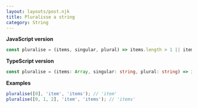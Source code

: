 ```yaml
---
layout: layouts/post.njk
title: Pluralisse a string
category: String
---
```


**JavaScript version**

```js
const pluralise = (items, singular, plural) => items.length > 1 || items.length === 0 ? plural : singular;
```

**TypeScript version**

```ts
const pluralise = (items: Array, singular: string, plural: string) => items.length > 1 || items.length === 0 ? plural : singular;
```

**Examples**

```js
pluralise([0], 'item', 'items'); // 'item'
pluralise([0, 1, 2], 'item', 'items'); // 'items'
```
